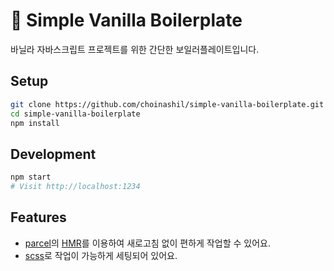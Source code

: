 # 🍦 Simple Vanilla Boilerplate
바닐라 자바스크립트 프로젝트를 위한 간단한 보일러플레이트입니다.

## Setup
```sh
git clone https://github.com/choinashil/simple-vanilla-boilerplate.git
cd simple-vanilla-boilerplate
npm install
```

## Development
```sh
npm start
# Visit http://localhost:1234
```

## Features
- [parcel](https://parceljs.org/)의 [HMR](https://parceljs.org/hmr.html)를 이용하여 새로고침 없이 편하게 작업할 수 있어요.
- [scss](https://sass-lang.com/)로 작업이 가능하게 세팅되어 있어요.
